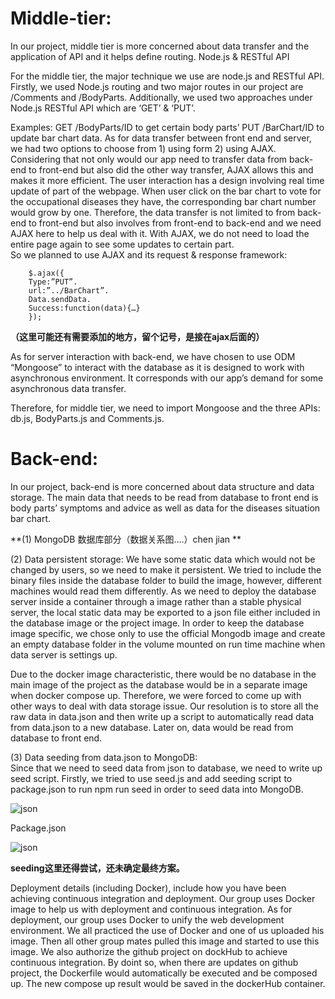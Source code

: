 # Middle-tier:

In our project, middle tier is more concerned about data transfer and the application of API and it helps define routing. 
Node.js & RESTful API

For the middle tier, the major technique we use are node.js and RESTful API. 
Firstly, we used Node.js routing and two major routes in our project are /Comments and /BodyParts. 
Additionally, we used two approaches under Node.js RESTful API which are ‘GET’ & ‘PUT’. 

Examples: 
GET /BodyParts/ID to get certain body parts’ 
PUT /BarChart/ID to update bar chart data. 
As for data transfer between front end and server, we had two options to choose from 1) using form 2) using AJAX. Considering that not only would our app need to transfer data from back-end to front-end but also did the other way transfer, AJAX allows this and makes it more efficient. The user interaction has a design involving real time update of part of the webpage. When user click on the bar chart to vote for the occupational diseases they have, the corresponding bar chart number would grow by one. Therefore, the data transfer is not limited to from back-end to front-end but also involves from front-end to back-end and we need AJAX here to help us deal with it. With AJAX, we do not need to load the entire page again to see some updates to certain part.  
So we planned to use AJAX and its request & response framework: 

        $.ajax({
        Type:”PUT”.
        url:”../BarChart”.
        Data.sendData.
        Success:function(data){…}
        });


**（这里可能还有需要添加的地方，留个记号，是接在ajax后面的）**

As for server interaction with back-end, we have chosen to use ODM “Mongoose” to interact with the database as it is designed to work with asynchronous environment. It corresponds with our app’s demand for some asynchronous data transfer. 
 
Therefore, for middle tier, we need to import Mongoose and the three APIs: db.js, BodyParts.js and Comments.js. 




# Back-end:

In our project, back-end is more concerned about data structure and data storage. The main data that needs to be read from database to front end is body parts’ symptoms and advice as well as data for the diseases situation bar chart. 

**(1)	MongoDB 数据库部分（数据关系图….）chen jian    **

(2)	Data persistent storage: 
We have some static data which would not be changed by users, so we need to make it persistent. We tried to include the binary files inside  the database folder to build the image, however, different machines would read them differently. As we need to deploy the database  server inside a container through a image rather than a stable physical server,  the local static data may be exported to a json file either included in the database image or the project image. In order to keep the database image specific,  we chose only to use the official Mongodb image and create an empty database folder in the volume mounted on run time machine when data server is settings up.  

Due to the docker image characteristic, there would be no database in the main image of the project as the database would be in a separate image when docker compose up. Therefore, we were forced to come up with other ways to deal with data storage issue. Our resolution is to store all the raw data in data.json and then write up a script to automatically read data from data.json to a new database. Later on, data would be read from database to front end. 

(3)	Data seeding from data.json to MongoDB:  
Since that we need to seed data from json to database, we need to write up seed script. 
Firstly, we tried to use seed.js and add seeding script to package.json to run npm run seed in order to seed data into MongoDB. 
 
![json](https://i.imgur.com/mMiSV3u.pngstyle=centerme)

Package.json
 
![json](https://i.imgur.com/TQvErLt.pngstyle=centerme)

**seeding这里还得尝试，还未确定最终方案。**



Deployment details (including Docker), include how you have been achieving continuous integration and deployment.
Our group uses Docker image to help us with deployment and continuous integration. As for deployment, our group uses Docker to unify the web development environment. We all practiced the use of Docker and one of us uploaded his image. Then all other group mates pulled this image and started to use this image.
We also authorize the github project on dockHub to achieve continuous integration. By doint so, when there are updates on github project, the Dockerfile would automatically be executed and be composed up. The new compose up result would be saved in the dockerHub container. 
